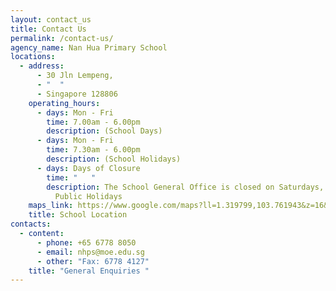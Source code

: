 ```yaml
---
layout: contact_us
title: Contact Us
permalink: /contact-us/
agency_name: Nan Hua Primary School
locations:
  - address:
      - 30 Jln Lempeng,
      - "  "
      - Singapore 128806
    operating_hours:
      - days: Mon - Fri
        time: 7.00am - 6.00pm
        description: (School Days)
      - days: Mon - Fri
        time: 7.30am - 6.00pm
        description: (School Holidays)
      - days: Days of Closure
        time: "   "
        description: The School General Office is closed on Saturdays, Sundays and
          Public Holidays
    maps_link: https://www.google.com/maps?ll=1.319799,103.761943&z=16&t=m&hl=en&gl=SG&mapclient=embed&cid=5613249419338497889
    title: School Location
contacts:
  - content:
      - phone: +65 6778 8050
      - email: nhps@moe.edu.sg
      - other: "Fax: 6778 4127"
    title: "General Enquiries "
---
```

